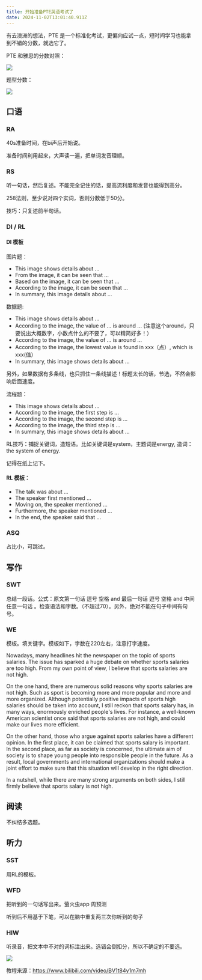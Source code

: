 ```yaml
---
title: 开始准备PTE英语考试了
date: 2024-11-02T13:01:40.911Z
---
```










有去澳洲的想法，PTE 是一个标准化考试，更偏向应试一点，短时间学习也能拿到不错的分数，就选它了。

PTE 和雅思的分数对照：

![](https://img.jasonleehere.com/202411012218259.png)

题型分数：

![](https://img.jasonleehere.com/202412221951446.png)

## 口语

### RA

40s准备时间，在bi声后开始说。

准备时间利用起来，大声读一遍，把单词发音理顺。

### RS

听一句话，然后复述。不能完全记住的话，提高流利度和发音也能得到高分。

258法则，至少说对四个实词，否则分数低于50分。

技巧：只复述前半句话。

### DI / RL

#### DI 模板

图片题：

- This image shows details about  ...
- From the image, it can be seen that ...
- Based on the image, it can be seen that ...
- According to the image, it can be seen that ...
- In summary, this image details about  ...

数据题:

- This image shows details about ...
- According to the image, the value of ... is around ... (注意这个around，只要说出大概数字，小数点什么的不要了，可以精简好多！）
- According to the image, the value of ... is around ... 
- According to the image, the lowest value is found in xxx（点）, which is xxx(值）
- In summary, this image shows details about  ...

另外，如果数据有多条线，也只抓住一条线描述！标题太长的话，节选，不然会影响后面速度。

流程题：

- This image shows details about  ...
- According to the image, the first step is …
- According to the image, the second step is ...
- According to the image, the third step is ...
- In summary, this image shows details about  ...


RL技巧：捕捉关键词，造短语。比如关键词是system，主题词是energy, 造词： the system of energy. 

记得在纸上记下。

#### RL 模板：

- The talk was about ...
- The speaker first mentioned ...
- Moving on, the speaker mentioned ...
- Furthermore, the speaker mentioned ...
- In the end, the speaker said that ...

### ASQ

占比小，可跳过。

## 写作

### SWT

总结一段话。公式：原文第一句话 逗号 空格 and 最后一句话 逗号 空格 and 中间任意一句话 。检查语法和字数。（不超过70）。另外，绝对不能在句子中间有句号。

### WE

模板。填关键字。模板如下，字数在220左右，注意打字速度。

Nowadays, many headlines hit the newspaper on the topic of sports salaries. The issue has sparked a huge debate on whether sports salaries are too high. From my own point of view, I believe that sports salaries are not high.

On the one hand, there are numerous solid reasons why sports salaries are not high. Such as sport is becoming more and more popular and more and more organized. Although potentially positive impacts of sports high salaries should be taken into account, I still reckon that sports salary has, in many ways, enormously enriched people's lives. For instance, a well-known American scientist once said that sports salaries are not high, and could make our lives more efficient.

On the other hand, those who argue against sports salaries have a different opinion. In the first place, it can be claimed that sports salary is important. In the second place, as far as society is concerned, the ultimate aim of society is to shape young people into responsible people in the future. As a result, local governments and international organizations should make a joint effort to make sure that this situation will develop in the right direction.

In a nutshell, while there are many strong arguments on both sides, I still firmly believe that sports salary is not high.

## 阅读

不纠结多选题。

## 听力

### SST

用RL的模板。

### WFD

把听到的一句话写出来。萤火虫app 周预测

听到后不用基于下笔，可以在脑中重复两三次你听到的句子

### HIW

听录音，把文本中不对的词标注出来。选错会倒扣分，所以不确定的不要选。

![](https://img.jasonleehere.com/202411022101897.png)

教程来源：https://www.bilibili.com/video/BV1t84y1m7mh